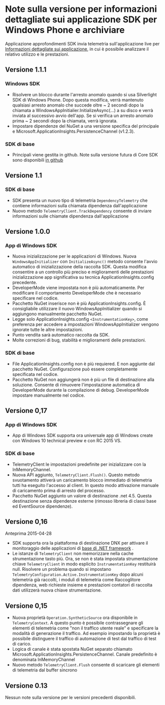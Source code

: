 <properties 
    pageTitle="Note sulla versione per informazioni dettagliate sui applicazione per Windows" 
    description="Gli aggiornamenti più recenti per Windows Store SDK." 
    services="application-insights" 
    documentationCenter=""
    authors="alancameronwills" 
    manager="douge"/>
<tags 
    ms.service="application-insights" 
    ms.workload="tbd" 
    ms.tgt_pltfrm="ibiza" 
    ms.devlang="na" 
    ms.topic="article" 
    ms.date="02/12/2016" 
    ms.author="joshweb"/>
 
# <a name="release-notes-for-application-insights-sdk-for-windows-phone-and-store"></a>Note sulla versione per informazioni dettagliate sui applicazione SDK per Windows Phone e archiviare

Applicazione approfondimenti SDK invia telemetria sull'applicazione live per [Informazioni dettagliate sui applicazione](https://azure.microsoft.com/services/application-insights/), in cui è possibile analizzare il relativo utilizzo e le prestazioni.


## <a name="version-111"></a>Versione 1.1.1

### <a name="windows-sdk"></a>Windows SDK

- Risolvere un blocco durante l'arresto anomalo quando si usa Silverlight SDK di Windows Phone. Dopo questa modifica, verrà mantenuto qualsiasi arresto anomalo che succede oltre ~ 2 secondi dopo la chiamata a WindowsAppInitialier.InitializeAsync(...) a su disco e verrà inviata al successivo avvio dell'app. Se si verifica un arresto anomalo prima ~ 2 secondi dopo la chiamata, verrà ignorata.  
- Impostare dipendenze del NuGet a una versione specifica del principale e Microsoft.ApplicationInsights.PersistenceChannel (v1.2.3).   

### <a name="core-sdk"></a>SDK di base

- Principali viene gestita in github. Note sulla versione futura di Core SDK sono disponibili [in github](http://github.com/Microsoft/ApplicationInsights-dotnet/releases)

## <a name="version-11"></a>Versione 1.1

### <a name="core-sdk"></a>SDK di base

- SDK presenta un nuovo tipo di telemetria ```DependencyTelemetry``` che contiene informazioni sulla chiamata dipendenza dall'applicazione
- Nuovo metodo ```TelemetryClient.TrackDependency``` consente di inviare informazioni sulle chiamate dipendenza dall'applicazione

## <a name="version-100"></a>Versione 1.0.0

### <a name="windows-app-sdk"></a>App di Windows SDK

- Nuova inizializzazione per le applicazioni di Windows. Nuova `WindowsAppInitializer` con `InitializeAsync()` metodo consente l'avvio automatico di inizializzazione della raccolta SDK. Questa modifica consentire a un controllo più preciso e miglioramenti delle prestazioni inizializzazione app significativa su tecnica ApplicationInsights.config precedente.
- DeveloperMode viene impostata non è più automaticamente. Per modificare il comportamento DeveloperMode che è necessario specificare nel codice.
- Pacchetto NuGet inserisce non è più ApplicationInsights.config. È consigliabile utilizzare il nuovo WindowsAppInitializer quando si aggiungono manualmente pacchetto NuGet.
- Legge solo ApplicationInsights.config `<InstrumentationKey>`, come preferenza per accedere a impostazioni WindowsAppInitializer vengono ignorate tutte le altre impostazioni.
- Punto vendita sarà automatico raccolta da SDK.
- Molte correzioni di bug, stabilità e miglioramenti delle prestazioni.

### <a name="core-sdk"></a>SDK di base

- File ApplicationInsights.config non è più requiered. E non aggiunte dal pacchetto NuGet. Configurazione può essere completamente specificata nel codice.
- Pacchetto NuGet non aggiungerà non è più un file di destinazione alla soluzione. Consente di rimuovere l'impostazione automatica di DeveloperMode durante la compilazione di debug. DeveloperMode impostare manualmente nel codice.

## <a name="version-017"></a>Versione 0,17

### <a name="windows-app-sdk"></a>App di Windows SDK

- App di Windows SDK supporta ora universale app di Windows create con Windows 10 technical preview e con RC 2015 VS.

### <a name="core-sdk"></a>SDK di base

- TelemetryClient le impostazioni predefinite per inizializzare con la InMemoryChannel.
- Nuova API aggiunto, `TelemetryClient.Flush()`. Questo metodo svuotamento attiverà un caricamento blocco immediato di telemetria tutti ha eseguito l'accesso al client. In questo modo attivazione manuale di caricamento prima di arresto del processo.
- Pacchetto NuGet aggiunto un valore di destinazione .net 4.5. Questa destinazione senza dipendenze esterne (rimosso libreria di classi base ed EventSource dipendenze).

## <a name="version-016"></a>Versione 0,16 

Anteprima 2015-04-28

- SDK supporta ora la piattaforma di destinazione DNX per attivare il monitoraggio delle applicazioni di [base di .NET framework](http://www.dotnetfoundation.org/NETCore5) .
- Le istanze di ```TelemetryClient``` non memorizzare nella cache strumentazione tasto più. Ora, se non è stata impostata strumentazione chiave ```TelemetryClient``` in modo esplicito ```InstrumentationKey``` restituirà null. Risolvere un problema quando si impostano ```TelemetryConfiguration.Active.InstrumentationKey``` dopo alcuni telemetria già raccolti, i moduli di telemetria come Raccoglitore dipendenza, web richieste insieme e prestazioni contatori di raccolta dati utilizzerà nuova chiave strumentazione.

## <a name="version-015"></a>Versione 0,15

- Nuova proprietà ```Operation.SyntheticSource``` ora disponibile in ```TelemetryContext```. A questo punto è possibile contrassegnare gli elementi di telemetria come "non il traffico utente reale" e specificare la modalità di generazione il traffico. Ad esempio impostando la proprietà è possibile distinguere il traffico di automazione di test dal traffico di test di carico.
- Logica di canale è stata spostata NuGet separato chiamato Microsoft.ApplicationInsights.PersistenceChannel. Canale predefinito è denominata InMemoryChannel
- Nuovo metodo ```TelemetryClient.Flush``` consente di scaricare gli elementi di telemetria dal buffer sincrono

## <a name="version-013"></a>Versione 0.13

Nessun note sulla versione per le versioni precedenti disponibili. 
